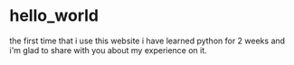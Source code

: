 # hello_world
the first time that i use this website
i have learned python for 2 weeks and i'm glad to share with you about my experience on it.
